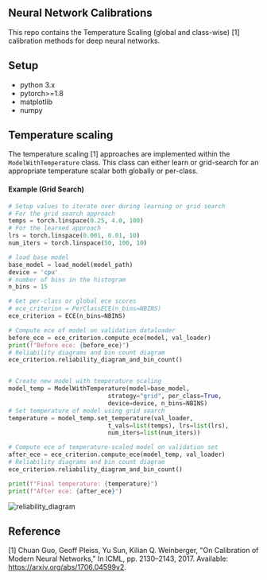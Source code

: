## Neural Network Calibrations
This repo contains the Temperature Scaling (global and class-wise) [1] calibration methods for deep neural networks.

## Setup
- python 3.x
- pytorch>=1.8
- matplotlib
- numpy

## Temperature scaling
The temperature scaling [1] approaches are implemented within the `ModelWithTemperature` class. This class can either learn or grid-search for an appropriate temperature scalar both globally or per-class.

#### Example (Grid Search)
```python
# Setup values to iterate over during learning or grid search
# For the grid search approach
temps = torch.linspace(0.25, 4.0, 100)
# For the learned approach
lrs = torch.linspace(0.001, 0.01, 10)
num_iters = torch.linspace(50, 100, 10)

# load base model
base_model = load_model(model_path)
device = 'cpu'
# number of bins in the histogram
n_bins = 15

# Get per-class or global ece scores
# ece_criterion = PerClassECE(n_bins=NBINS)
ece_criterion = ECE(n_bins=NBINS)

# Compute ece of model on validation dataloader
before_ece = ece_criterion.compute_ece(model, val_loader)
print(f"Before ece: {before_ece}")
# Reliability diagrams and bin count diagram
ece_criterion.reliability_diagram_and_bin_count()


# Create new model with temperature scaling
model_temp = ModelWithTemperature(model=base_model,
                            strategy="grid", per_class=True,
                            device=device, n_bins=NBINS)
# Set temperature of model using grid search
temperature = model_temp.set_temperature(val_loader,
                            t_vals=list(temps), lrs=list(lrs),
                            num_iters=list(num_iters))

# Compute ece of temperature-scaled model on validation set
after_ece = ece_criterion.compute_ece(model_temp, val_loader)
# Reliability diagrams and bin count diagram
ece_criterion.reliability_diagram_and_bin_count()

print(f"Final temperature: {temperature}")
print(f"After ece: {after_ece}")
```

![reliability_diagram](../assets/reliability_diagram.png)

## Reference
[1] Chuan Guo, Geoff Pleiss, Yu Sun, Kilian Q. Weinberger, "On Calibration of Modern Neural Networks," In ICML, pp. 2130–2143, 2017.
Available: https://arxiv.org/abs/1706.04599v2.
